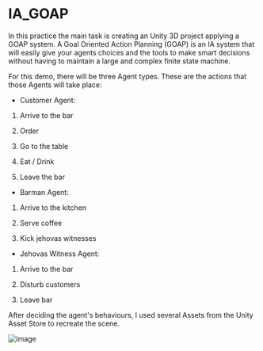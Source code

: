 # IA_GOAP

In this practice the main task is creating an Unity 3D project applying a GOAP system. A Goal Oriented Action Planning (GOAP) is an IA system that will easily give your agents choices and the tools to make smart decisions without having to maintain a large and complex finite state machine.

For this demo, there will be three Agent types. These are the actions that those Agents will take place:

- Customer Agent: 

1. Arrive to the bar

2. Order

3. Go to the table

4. Eat / Drink

5. Leave the bar

- Barman Agent:

1. Arrive to the kitchen

2. Serve coffee

3. Kick jehovas witnesses

- Jehovas Witness Agent:

1. Arrive to the bar

2. Disturb customers

3. Leave bar


After deciding the agent's behaviours, I used several Assets from the Unity Asset Store to recreate the scene.

![image](https://user-images.githubusercontent.com/114673717/214023532-ae85bd0d-9b48-4f3f-922f-5739b84f16cc.png)

